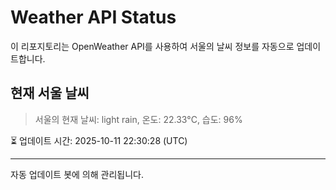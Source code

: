
# Weather API Status

이 리포지토리는 OpenWeather API를 사용하여 서울의 날씨 정보를 자동으로 업데이트합니다.

## 현재 서울 날씨
> 서울의 현재 날씨: light rain, 온도: 22.33°C, 습도: 96%

⏳ 업데이트 시간: 2025-10-11 22:30:28 (UTC)

---
자동 업데이트 봇에 의해 관리됩니다.
